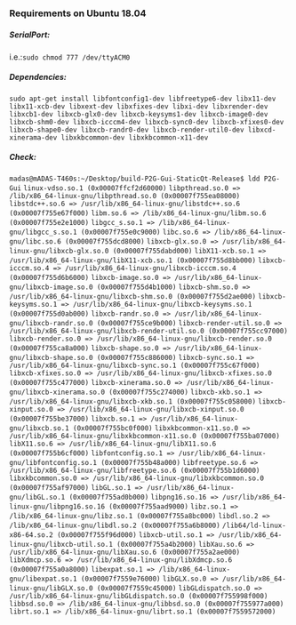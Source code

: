 ### Requirements on Ubuntu 18.04

##### SerialPort:

 i.e.:`sudo chmod 777 /dev/ttyACM0`

##### Dependencies:

`sudo apt-get install libfontconfig1-dev libfreetype6-dev libx11-dev libx11-xcb-dev libxext-dev libxfixes-dev libxi-dev libxrender-dev libxcb1-dev libxcb-glx0-dev libxcb-keysyms1-dev libxcb-image0-dev libxcb-shm0-dev libxcb-icccm4-dev libxcb-sync0-dev libxcb-xfixes0-dev libxcb-shape0-dev libxcb-randr0-dev libxcb-render-util0-dev libxcd-xinerama-dev libxkbcommon-dev libxkbcommon-x11-dev`

##### Check:

`madas@mADAS-T460s:~/Desktop/build-P2G-Gui-StaticQt-Release$ ldd P2G-Gui`
	`linux-vdso.so.1 (0x00007ffcf2d60000)`
	`libpthread.so.0 => /lib/x86_64-linux-gnu/libpthread.so.0 (0x00007f755ea08000)`
	`libstdc++.so.6 => /usr/lib/x86_64-linux-gnu/libstdc++.so.6 (0x00007f755e67f000)`
	`libm.so.6 => /lib/x86_64-linux-gnu/libm.so.6 (0x00007f755e2e1000)`
	`libgcc_s.so.1 => /lib/x86_64-linux-gnu/libgcc_s.so.1 (0x00007f755e0c9000)`
	`libc.so.6 => /lib/x86_64-linux-gnu/libc.so.6 (0x00007f755dcd8000)`
	`libxcb-glx.so.0 => /usr/lib/x86_64-linux-gnu/libxcb-glx.so.0 (0x00007f755dabd000)`
	`libX11-xcb.so.1 => /usr/lib/x86_64-linux-gnu/libX11-xcb.so.1 (0x00007f755d8bb000)`
	`libxcb-icccm.so.4 => /usr/lib/x86_64-linux-gnu/libxcb-icccm.so.4 (0x00007f755d6b6000)`
	`libxcb-image.so.0 => /usr/lib/x86_64-linux-gnu/libxcb-image.so.0 (0x00007f755d4b1000)`
	`libxcb-shm.so.0 => /usr/lib/x86_64-linux-gnu/libxcb-shm.so.0 (0x00007f755d2ae000)`
	`libxcb-keysyms.so.1 => /usr/lib/x86_64-linux-gnu/libxcb-keysyms.so.1 (0x00007f755d0ab000)`
	`libxcb-randr.so.0 => /usr/lib/x86_64-linux-gnu/libxcb-randr.so.0 (0x00007f755ce9b000)`
	`libxcb-render-util.so.0 => /usr/lib/x86_64-linux-gnu/libxcb-render-util.so.0 (0x00007f755cc97000)`
	`libxcb-render.so.0 => /usr/lib/x86_64-linux-gnu/libxcb-render.so.0 (0x00007f755ca8a000)`
	`libxcb-shape.so.0 => /usr/lib/x86_64-linux-gnu/libxcb-shape.so.0 (0x00007f755c886000)`
	`libxcb-sync.so.1 => /usr/lib/x86_64-linux-gnu/libxcb-sync.so.1 (0x00007f755c67f000)`
	`libxcb-xfixes.so.0 => /usr/lib/x86_64-linux-gnu/libxcb-xfixes.so.0 (0x00007f755c477000)`
	`libxcb-xinerama.so.0 => /usr/lib/x86_64-linux-gnu/libxcb-xinerama.so.0 (0x00007f755c274000)`
	`libxcb-xkb.so.1 => /usr/lib/x86_64-linux-gnu/libxcb-xkb.so.1 (0x00007f755c058000)`
	`libxcb-xinput.so.0 => /usr/lib/x86_64-linux-gnu/libxcb-xinput.so.0 (0x00007f755be37000)`
	`libxcb.so.1 => /usr/lib/x86_64-linux-gnu/libxcb.so.1 (0x00007f755bc0f000)`
	`libxkbcommon-x11.so.0 => /usr/lib/x86_64-linux-gnu/libxkbcommon-x11.so.0 (0x00007f755ba07000)`
	`libX11.so.6 => /usr/lib/x86_64-linux-gnu/libX11.so.6 (0x00007f755b6cf000)`
	`libfontconfig.so.1 => /usr/lib/x86_64-linux-gnu/libfontconfig.so.1 (0x00007f755b48a000)`
	`libfreetype.so.6 => /usr/lib/x86_64-linux-gnu/libfreetype.so.6 (0x00007f755b1d6000)`
	`libxkbcommon.so.0 => /usr/lib/x86_64-linux-gnu/libxkbcommon.so.0 (0x00007f755af97000)`
	`libGL.so.1 => /usr/lib/x86_64-linux-gnu/libGL.so.1 (0x00007f755ad0b000)`
	`libpng16.so.16 => /usr/lib/x86_64-linux-gnu/libpng16.so.16 (0x00007f755aad9000)`
	`libz.so.1 => /lib/x86_64-linux-gnu/libz.so.1 (0x00007f755a8bc000)`
	`libdl.so.2 => /lib/x86_64-linux-gnu/libdl.so.2 (0x00007f755a6b8000)`
	`/lib64/ld-linux-x86-64.so.2 (0x00007f755f96d000)`
	`libxcb-util.so.1 => /usr/lib/x86_64-linux-gnu/libxcb-util.so.1 (0x00007f755a4b2000)`
	`libXau.so.6 => /usr/lib/x86_64-linux-gnu/libXau.so.6 (0x00007f755a2ae000)`
	`libXdmcp.so.6 => /usr/lib/x86_64-linux-gnu/libXdmcp.so.6 (0x00007f755a0a8000)`
	`libexpat.so.1 => /lib/x86_64-linux-gnu/libexpat.so.1 (0x00007f7559e76000)`
	`libGLX.so.0 => /usr/lib/x86_64-linux-gnu/libGLX.so.0 (0x00007f7559c45000)`
	`libGLdispatch.so.0 => /usr/lib/x86_64-linux-gnu/libGLdispatch.so.0 (0x00007f755998f000)`
	`libbsd.so.0 => /lib/x86_64-linux-gnu/libbsd.so.0 (0x00007f755977a000)`
	`librt.so.1 => /lib/x86_64-linux-gnu/librt.so.1 (0x00007f7559572000)`





